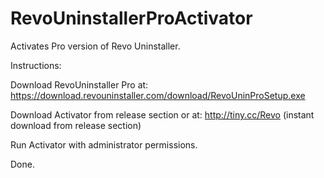 # RevoUninstallerProActivator

Activates Pro version of Revo Uninstaller.

Instructions: 

Download RevoUninstaller Pro at: https://download.revouninstaller.com/download/RevoUninProSetup.exe

Download Activator from release section or at: http://tiny.cc/Revo (instant download from release section)

Run Activator with administrator permissions.

Done. 
